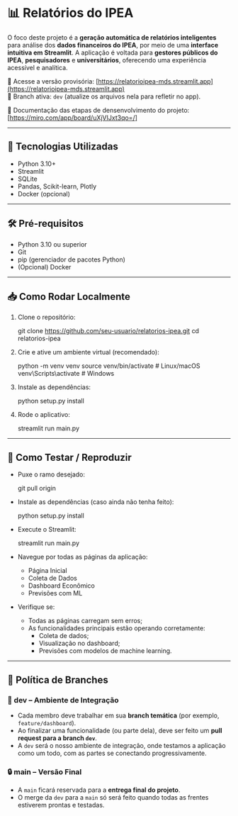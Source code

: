 # 📊 Relatórios do IPEA

O foco deste projeto é a **geração automática de relatórios inteligentes** para análise dos **dados financeiros do IPEA**, por meio de uma **interface intuitiva em Streamlit**. A aplicação é voltada para **gestores públicos do IPEA**, **pesquisadores** e **universitários**, oferecendo uma experiência acessível e analítica.

🔗 Acesse a versão provisória: [https://relatorioipea-mds.streamlit.app](https://relatorioipea-mds.streamlit.app)  
🌿 Branch ativa: `dev` (atualize os arquivos nela para refletir no app).

📓 Documentação das etapas de densenvolvimento do projeto: [https://miro.com/app/board/uXjVIJxt3qo=/]

---

## 🚀 Tecnologias Utilizadas

- Python 3.10+
- Streamlit
- SQLite
- Pandas, Scikit-learn, Plotly
- Docker (opcional)

---

## 🛠️ Pré-requisitos

- Python 3.10 ou superior
- Git
- pip (gerenciador de pacotes Python)
- (Opcional) Docker

---

## 📥 Como Rodar Localmente

1. Clone o repositório:

    git clone https://github.com/seu-usuario/relatorios-ipea.git
    cd relatorios-ipea

2. Crie e ative um ambiente virtual (recomendado):

    python -m venv venv
    source venv/bin/activate      # Linux/macOS
    venv\Scripts\activate         # Windows

3. Instale as dependências:

    python setup.py install

4. Rode o aplicativo:

    streamlit run main.py

---

## 🧪 Como Testar / Reproduzir

- Puxe o ramo desejado:

    git pull origin <nome-da-sua-branch>

- Instale as dependências (caso ainda não tenha feito):

    python setup.py install

- Execute o Streamlit:

    streamlit run main.py

- Navegue por todas as páginas da aplicação:
  - Página Inicial
  - Coleta de Dados
  - Dashboard Econômico
  - Previsões com ML

- Verifique se:
  - Todas as páginas carregam sem erros;
  - As funcionalidades principais estão operando corretamente:
    - Coleta de dados;
    - Visualização no dashboard;
    - Previsões com modelos de machine learning.

---

## 🌱 Política de Branches

### 🧪 dev – Ambiente de Integração

- Cada membro deve trabalhar em sua **branch temática** (por exemplo, `feature/dashboard`).
- Ao finalizar uma funcionalidade (ou parte dela), deve ser feito um **pull request para a branch `dev`**.
- A `dev` será o nosso ambiente de integração, onde testamos a aplicação como um todo, com as partes se conectando progressivamente.

### 🔒 main – Versão Final

- A `main` ficará reservada para a **entrega final do projeto**.
- O merge da `dev` para a `main` só será feito quando todas as frentes estiverem prontas e testadas.


